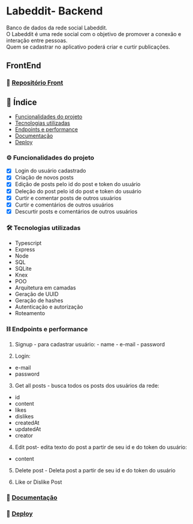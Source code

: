 # Labeddit- Backend

Banco de dados da rede social Labeddit. <br/>
O Labeddit é uma rede social com o objetivo de promover a conexão e interação entre pessoas.  <br/>
Quem se cadastrar no aplicativo poderá criar e curtir publicações. <br/>

## FrontEnd
### :link: [Repositório Front]("https://github.com/daniellehonoria/Labeddit-Front")

## :link: Índice
- <a href="#funcionalidades">Funcionalidades do projeto</a>
- <a href="#tecnologias">Tecnologias utilizadas</a>
- <a href="#endpoints">Endpoints e performance</a>
- <a href="#documentacao">Documentação</a>
- <a href="#deploy">Deploy</a>

### :gear: Funcionalidades do projeto

  - [x] Login do usuário cadastrado
  - [x] Criação de novos posts
  - [x] Edição de posts pelo id do post e token do usuário
  - [x] Deleção do post pelo id do post e token do usuário
  - [x] Curtir e comentar posts de outros usuários
  - [x] Curtir e comentários de outros usuários
  - [x] Descurtir posts e comentários de outros usuários

### :hammer_and_wrench: Tecnologias utilizadas

- Typescript
- Express
- Node
- SQL
- SQLite
- Knex
- POO
- Arquitetura em camadas
- Geração de UUID
- Geração de hashes
- Autenticação e autorização
- Roteamento

### :chains: Endpoints e performance

  1. Signup -  para cadastrar usuário:
    - name
    - e-mail
    - password
   
2. Login:
  - e-mail
  - password
  
3. Get all posts - busca todos os posts dos usuários da rede:
  - id
  - content
  - likes
  - dislikes
  - createdAt
  - updatedAt
  - creator
  
4. Edit post- edita texto do post a partir de seu id e do token do usuário:
- content

5. Delete post - Deleta post a partir de seu id e do token do usuário

6. Like or Dislike Post

### :link: [Documentação](https://documenter.getpostman.com/view/24460604/2s93Xu3kwW)
### :link: [Deploy](https://labeddit-back.onrender.com)







